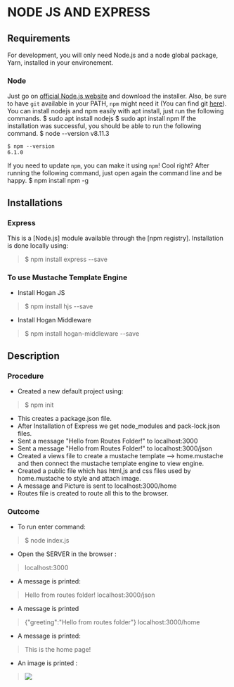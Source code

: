 # NODE JS AND EXPRESS

## Requirements

For development, you will only need Node.js and a node global package, Yarn, installed in your environement.

### Node
Just go on [official Node.js website](https://nodejs.org/) and download the installer.
Also, be sure to have `git` available in your PATH, `npm` might need it (You can find git [here](https://git-scm.com/)).
You can install nodejs and npm easily with apt install, just run the following commands.
      $ sudo apt install nodejs
      $ sudo apt install npm
If the installation was successful, you should be able to run the following command.
    $ node --version
    v8.11.3
    
    $ npm --version
    6.1.0
If you need to update `npm`, you can make it using `npm`! Cool right? After running the following command, just open again the command line and be happy.
    $ npm install npm -g
   
## Installations

### Express
This is a [Node.js] module available through the [npm registry].
Installation is done locally using:
> $ npm install express --save

### To use Mustache Template Engine
+ Install Hogan JS
> $ npm install hjs --save
+ Install Hogan Middleware
> $ npm install hogan-middleware --save

## Description

### Procedure
+ Created a new default project using:
> $ npm init
+ This creates a package.json file.
+ After Installation of Express we get node_modules and pack-lock.json files.
+ Sent a message "Hello from Routes Folder!" to localhost:3000
+ Sent a message "Hello from Routes Folder!" to localhost:3000/json
+ Created a views file to create a mustache template --> home.mustache  and then connect the mustache template engine to  view engine. 
+ Created a public file which has html,js and css files used by home.mustache to style and attach image.
+ A message and Picture is sent to localhost:3000/home
+ Routes file is created to route all this to the browser.

### Outcome
+ To run enter command:
> $ node index.js
+ Open the SERVER in the browser :
> localhost:3000
+ A message is printed:
> Hello from routes folder!
> localhost:3000/json
+ A message is printed
>{"greeting":"Hello from routes folder"}
> localhost:3000/home
+ A message is printed:
> This is the home page!
+ An image is printed :
> ![](https://github.com/Neha-Devavarapu/project-1/first-project/public/images/node-express.png)
